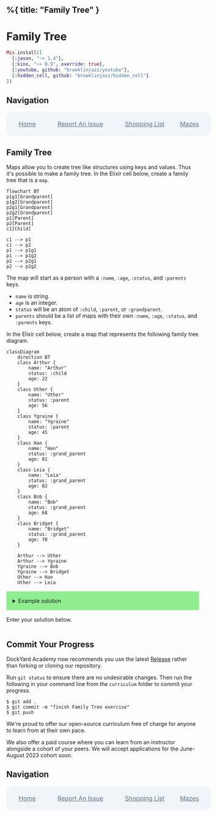 %{
  title: "Family Tree"
}
---
# Family Tree

```elixir
Mix.install([
  {:jason, "~> 1.4"},
  {:kino, "~> 0.9", override: true},
  {:youtube, github: "brooklinjazz/youtube"},
  {:hidden_cell, github: "brooklinjazz/hidden_cell"}
])
```

## Navigation

<div style="display: flex; align-items: center; width: 100%; justify-content: space-between; font-size: 1rem; color: #61758a; background-color: #f0f5f9; height: 4rem; padding: 0 1rem; border-radius: 1rem;">
<div style="display: flex;">
<i class="ri-home-fill"></i>
<a style="display: flex; color: #61758a; margin-left: 1rem;" href="../start.livemd">Home</a>
</div>
<div style="display: flex;">
<i class="ri-bug-fill"></i>
<a style="display: flex; color: #61758a; margin-left: 1rem;" href="https://github.com/DockYard-Academy/curriculum/issues/new?assignees=&labels=&template=issue.md&title=Family Tree">Report An Issue</a>
</div>
<div style="display: flex;">
<i class="ri-arrow-left-fill"></i>
<a style="display: flex; color: #61758a; margin-left: 1rem;" href="../exercises/shopping_list.livemd">Shopping List</a>
</div>
<div style="display: flex;">
<a style="display: flex; color: #61758a; margin-right: 1rem;" href="../exercises/mazes.livemd">Mazes</a>
<i class="ri-arrow-right-fill"></i>
</div>
</div>

## Family Tree

Maps allow you to create tree like structures using keys and values. Thus it's possible to make a family tree.
In the Elixir cell below, create a family tree that is a `map`.

<!-- livebook:{"break_markdown":true} -->

```mermaid
flowchart BT
p1g1[Grandparent]
p1g2[Grandparent]
p2g1[Grandparent]
p2g2[Grandparent]
p1[Parent]
p2[Parent]
c1[Child]

c1 --> p1
c1 --> p2
p1 --> p1g1
p1 --> p1g2
p2 --> p2g1
p2 --> p2g2
```

<!-- livebook:{"break_markdown":true} -->

The map will start as a person with
a `:name`, `:age`, `:status`, and `:parents` keys.

* `name` is string.
* `age` is an integer.
* `status` will be an atom of `:child`, `:parent`, or `:grandparent`.
* `parents` should be a list of maps with their own `:name`, `:age`, `:status`, and `:parents` keys.

In the Elixir cell below, create a map that represents the following family tree diagram.

<!-- livebook:{"break_markdown":true} -->

```mermaid
classDiagram
    direction BT
    class Arthur {
        name: "Arthur"
        status: :child
        age: 22
    }
    class Uther {
        name: "Uther"
        status: :parent
        age: 56
    }
    class Ygraine {
        name: "Ygraine"
        status: :parent
        age: 45
    }
    class Han {
        name: "Han"
        status: :grand_parent
        age: 81
    }
    class Leia {
        name: "Leia"
        status: :grand_parent
        age: 82
    }
    class Bob {
        name: "Bob"
        status: :grand_parent
        age: 68
    }
    class Bridget {
        name: "Bridget"
        status: :grand_parent
        age: 70
    }

    Arthur --> Uther
    Arthur --> Ygraine
    Ygraine --> Bob
    Ygraine --> Bridget
    Uther --> Han
    Uther --> Leia
```

<!-- livebook:{"break_markdown":true} -->

<details style="background-color: lightgreen; padding: 1rem; margin: 1rem 0;">
<summary>Example solution</summary>

This is an example of **nested data**.

```elixir
%{
  name: "Arthur",
  status: :child,
  age: 22,
  parents: [
    %{
      name: "Uther",
      status: :parent,
      age: 56,
      parents: [
        %{name: "Han", status: :grand_parent, age: 81},
        %{name: "Leia", status: :grand_parent, age: 82}
      ]
    },
    %{
      name: "Ygraine",
      status: :parent,
      age: 68,
      parents: [
        %{name: "Bob", status: :grand_parent, age: 68},
        %{name: "Bridget", status: :grand_parent, age: 70}
      ]
    }
  ]
}
```

You might also consider extracting each family member as its own variable.

```elixir
han = %{name: "Han", status: :grand_parent, age: 81}
leia = %{name: "Leia", status: :grand_parent, age: 82}
bob = %{name: "Bob", status: :grand_parent, age: 68}
bridget = %{name: "Bridget", status: :grand_parent, age: 70}

uther = %{name: "Uther", status: :parent, age: 56, parents: [han, leia]}
ygraine = %{name: "Ygraine", status: :parent, age: 68, parents: [bob, bridget]}

arthur = %{name: "Arthur", status: :child, age: 22, parents: [uther, ygraine]}

family_tree = arthur
```

</details>

Enter your solution below.

```elixir

```

## Commit Your Progress

DockYard Academy now recommends you use the latest [Release](https://github.com/DockYard-Academy/curriculum/releases) rather than forking or cloning our repository.

Run `git status` to ensure there are no undesirable changes.
Then run the following in your command line from the `curriculum` folder to commit your progress.

```
$ git add .
$ git commit -m "finish Family Tree exercise"
$ git push
```

We're proud to offer our open-source curriculum free of charge for anyone to learn from at their own pace.

We also offer a paid course where you can learn from an instructor alongside a cohort of your peers.
We will accept applications for the June-August 2023 cohort soon.

## Navigation

<div style="display: flex; align-items: center; width: 100%; justify-content: space-between; font-size: 1rem; color: #61758a; background-color: #f0f5f9; height: 4rem; padding: 0 1rem; border-radius: 1rem;">
<div style="display: flex;">
<i class="ri-home-fill"></i>
<a style="display: flex; color: #61758a; margin-left: 1rem;" href="../start.livemd">Home</a>
</div>
<div style="display: flex;">
<i class="ri-bug-fill"></i>
<a style="display: flex; color: #61758a; margin-left: 1rem;" href="https://github.com/DockYard-Academy/curriculum/issues/new?assignees=&labels=&template=issue.md&title=Family Tree">Report An Issue</a>
</div>
<div style="display: flex;">
<i class="ri-arrow-left-fill"></i>
<a style="display: flex; color: #61758a; margin-left: 1rem;" href="../exercises/shopping_list.livemd">Shopping List</a>
</div>
<div style="display: flex;">
<a style="display: flex; color: #61758a; margin-right: 1rem;" href="../exercises/mazes.livemd">Mazes</a>
<i class="ri-arrow-right-fill"></i>
</div>
</div>

